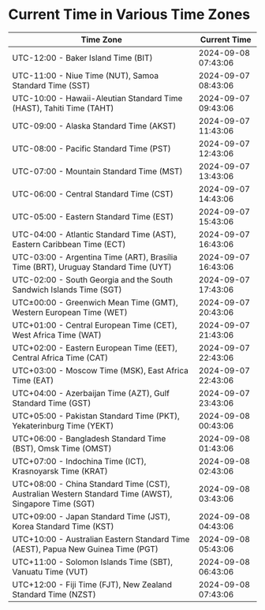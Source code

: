 # Current Time in Various Time Zones

| Time Zone | Current Time |
|-----------|--------------|
| UTC-12:00 - Baker Island Time (BIT) | 2024-09-08 07:43:06 |
| UTC-11:00 - Niue Time (NUT), Samoa Standard Time (SST) | 2024-09-07 08:43:06 |
| UTC-10:00 - Hawaii-Aleutian Standard Time (HAST), Tahiti Time (TAHT) | 2024-09-07 09:43:06 |
| UTC-09:00 - Alaska Standard Time (AKST) | 2024-09-07 11:43:06 |
| UTC-08:00 - Pacific Standard Time (PST) | 2024-09-07 12:43:06 |
| UTC-07:00 - Mountain Standard Time (MST) | 2024-09-07 13:43:06 |
| UTC-06:00 - Central Standard Time (CST) | 2024-09-07 14:43:06 |
| UTC-05:00 - Eastern Standard Time (EST) | 2024-09-07 15:43:06 |
| UTC-04:00 - Atlantic Standard Time (AST), Eastern Caribbean Time (ECT) | 2024-09-07 16:43:06 |
| UTC-03:00 - Argentina Time (ART), Brasília Time (BRT), Uruguay Standard Time (UYT) | 2024-09-07 16:43:06 |
| UTC-02:00 - South Georgia and the South Sandwich Islands Time (SGT) | 2024-09-07 17:43:06 |
| UTC±00:00 - Greenwich Mean Time (GMT), Western European Time (WET) | 2024-09-07 20:43:06 |
| UTC+01:00 - Central European Time (CET), West Africa Time (WAT) | 2024-09-07 21:43:06 |
| UTC+02:00 - Eastern European Time (EET), Central Africa Time (CAT) | 2024-09-07 22:43:06 |
| UTC+03:00 - Moscow Time (MSK), East Africa Time (EAT) | 2024-09-07 22:43:06 |
| UTC+04:00 - Azerbaijan Time (AZT), Gulf Standard Time (GST) | 2024-09-07 23:43:06 |
| UTC+05:00 - Pakistan Standard Time (PKT), Yekaterinburg Time (YEKT) | 2024-09-08 00:43:06 |
| UTC+06:00 - Bangladesh Standard Time (BST), Omsk Time (OMST) | 2024-09-08 01:43:06 |
| UTC+07:00 - Indochina Time (ICT), Krasnoyarsk Time (KRAT) | 2024-09-08 02:43:06 |
| UTC+08:00 - China Standard Time (CST), Australian Western Standard Time (AWST), Singapore Time (SGT) | 2024-09-08 03:43:06 |
| UTC+09:00 - Japan Standard Time (JST), Korea Standard Time (KST) | 2024-09-08 04:43:06 |
| UTC+10:00 - Australian Eastern Standard Time (AEST), Papua New Guinea Time (PGT) | 2024-09-08 05:43:06 |
| UTC+11:00 - Solomon Islands Time (SBT), Vanuatu Time (VUT) | 2024-09-08 06:43:06 |
| UTC+12:00 - Fiji Time (FJT), New Zealand Standard Time (NZST) | 2024-09-08 07:43:06 |
